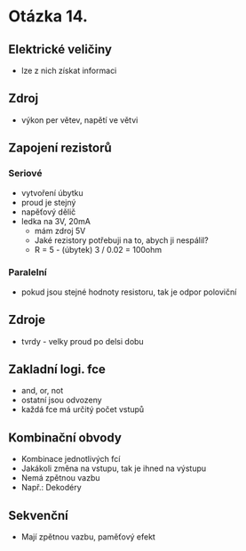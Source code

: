 # Otázka 14.

## Elektrické veličiny
- lze z nich získat informaci

## Zdroj
- výkon per větev, napětí ve větvi

## Zapojení rezistorů 
### Seriové
- vytvoření úbytku
- proud je stejný
- napěťový dělič
- ledka na 3V, 20mA
  - mám zdroj 5V
  - Jaké rezistory potřebuji na to, abych ji nespálil?
  - R = 5 - (úbytek) 3 / 0.02 = 100ohm

### Paralelní
- pokud jsou stejné hodnoty resistoru, tak je odpor poloviční

## Zdroje
- tvrdy - velky proud po delsi dobu

## Zakladní logi. fce

- and, or, not
- ostatní jsou odvozeny
- každá fce má určitý počet vstupů

## Kombinační obvody
- Kombinace jednotlivých fcí
- Jakákoli změna na vstupu, tak je ihned na výstupu
- Nemá zpětnou vazbu
- Např.: Dekodéry


## Sekvenční
- Mají zpětnou vazbu, paměťový efekt
